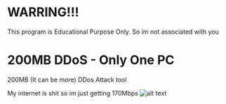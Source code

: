 # WARRING!!!
This program is Educational Purpose Only. So im not associated with you

# 200MB DDoS - Only One PC
200MB (It can be more) DDos Attack tool

My internet is shit so im just getting 170Mbps
![alt text](https://github.com/EclipseBETA/200MB-DDoS/blob/main/MB.jpg?raw=true)
